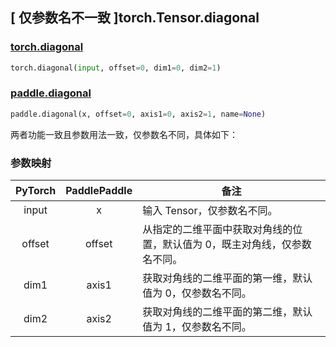 ## [ 仅参数名不一致 ]torch.Tensor.diagonal

### [torch.diagonal](https://pytorch.org/docs/stable/generated/torch.diagonal.html?highlight=diagonal#torch.diagonal)

```python
torch.diagonal(input, offset=0, dim1=0, dim2=1)
```

### [paddle.diagonal](https://www.paddlepaddle.org.cn/documentation/docs/zh/develop/api/paddle/diagonal_cn.html#diagonal)

```python
paddle.diagonal(x, offset=0, axis1=0, axis2=1, name=None)
```

两者功能一致且参数用法一致，仅参数名不同，具体如下：

### 参数映射

| PyTorch                   | PaddlePaddle              | 备注                                                                       |
| ------------------------- | ------------------------- | -------------------------------------------------------------------------- |
| <center> input </center>  | <center> x </center>      | 输入 Tensor，仅参数名不同。                                                |
| <center> offset </center> | <center> offset </center> | 从指定的二维平面中获取对角线的位置，默认值为 0，既主对角线，仅参数名不同。 |
| <center> dim1 </center>   | <center> axis1 </center>  | 获取对角线的二维平面的第一维，默认值为 0，仅参数名不同。                   |
| <center> dim2 </center>   | <center> axis2 </center>  | 获取对角线的二维平面的第二维，默认值为 1，仅参数名不同。                   |
